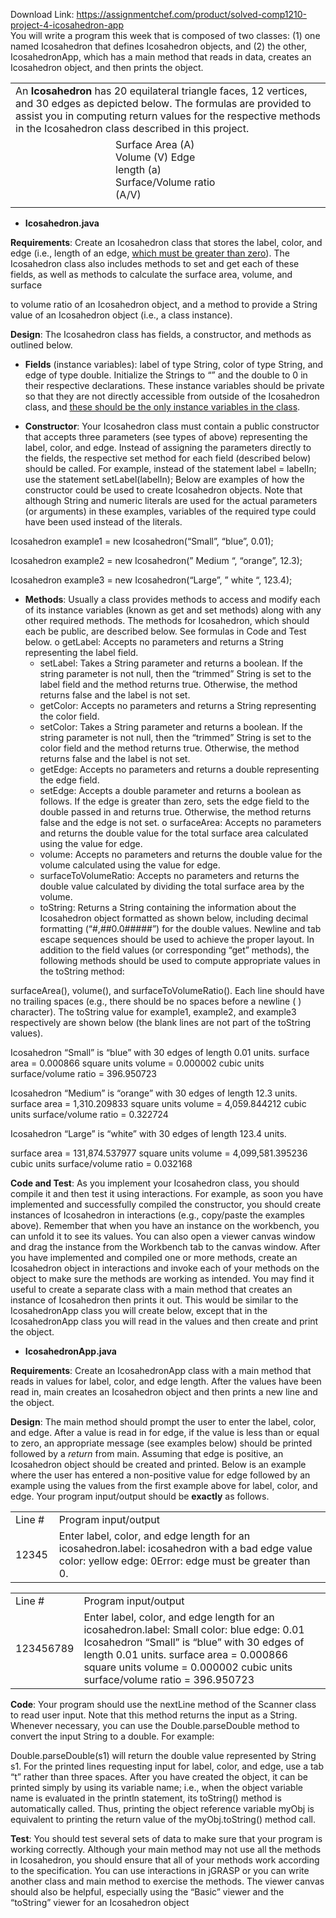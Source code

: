 Download Link: https://assignmentchef.com/product/solved-comp1210-project-4-icosahedron-app
<br>
You will write a program this week that is composed of two classes: (1) one named Icosahedron that defines Icosahedron objects, and (2) the other, IcosahedronApp, which has a main method that reads in data, creates an Icosahedron object, and then prints the object.




<table width="586">

 <tbody>

  <tr>

   <td colspan="3" width="586">An <strong>Icosahedron</strong> has 20 equilateral triangle faces, 12 vertices, and 30 edges as depicted below. The formulas are provided to assist you in computing return values for the respective methods in the Icosahedron class described in this project.</td>

  </tr>

  <tr>

   <td width="200"> </td>

   <td width="182"> Surface Area (A) Volume (V) Edge length (a) Surface/Volume ratio (A/V)</td>

   <td width="204">  </td>

  </tr>

  <tr>

   <td colspan="3" width="586"> </td>

  </tr>

 </tbody>

</table>

<strong> </strong>

<strong> </strong>

<ul>

 <li><strong>Icosahedron.java </strong></li>

</ul>

<strong> </strong>

<strong>Requirements</strong>: Create an Icosahedron class that stores the label, color, and edge (i.e., length of an edge, <u>which must be greater than zero</u>).  The Icosahedron class also includes methods to set and get each of these fields, as well as methods to calculate the surface area, volume, and surface

to volume ratio of an Icosahedron object, and a method to provide a String value of an Icosahedron object (i.e., a class instance).







<strong>Design</strong>:  The Icosahedron class has fields, a constructor, and methods as outlined below.




<ul>

 <li><strong>Fields</strong> (instance variables): label of type String, color of type String, and edge of type double. Initialize the Strings to “” and the double to 0 in their respective declarations. These instance variables should be private so that they are not directly accessible from outside of the Icosahedron class, and <u>these should be the only instance variables in the class</u>.</li>

</ul>




<ul>

 <li><strong>Constructor</strong>: Your Icosahedron class must contain a public constructor that accepts three parameters (see types of above) representing the label, color, and edge. Instead of assigning the parameters directly to the fields, the respective set method for each field (described below) should be called. For example, instead of the statement label = labelIn; use the statement setLabel(labelIn); Below are examples of how the constructor could be used to create Icosahedron objects.  Note that although String and numeric literals are used for the actual parameters (or arguments) in these examples, variables of the required type could have been used instead of the literals.</li>

</ul>




Icosahedron example1 = new Icosahedron(“Small”, “blue”, 0.01);




Icosahedron example2 = new Icosahedron(”    Medium    “, “orange”, 12.3);




Icosahedron example3 = new Icosahedron(“Large”, ”  white  “, 123.4);




<ul>

 <li><strong>Methods</strong>: Usually a class provides methods to access and modify each of its instance variables (known as get and set methods) along with any other required methods. The methods for Icosahedron, which should each be public, are described below.  See formulas in Code and Test below. o getLabel:  Accepts no parameters and returns a String representing the label field.

  <ul>

   <li>setLabel: Takes a String parameter and returns a boolean. If the string parameter is not null, then the “trimmed” String is set to the label field and the method returns true. Otherwise, the method returns false and the label is not set.</li>

   <li>getColor: Accepts no parameters and returns a String representing the color field.</li>

   <li>setColor: Takes a String parameter and returns a boolean. If the string parameter is not null, then the “trimmed” String is set to the color field and the method returns true. Otherwise, the method returns false and the label is not set.</li>

   <li>getEdge: Accepts no parameters and returns a double representing the edge field.</li>

   <li>setEdge: Accepts a double parameter and returns a boolean as follows. If the edge is greater than zero, sets the edge field to the double passed in and returns true.  Otherwise, the method returns false and the edge is not set.  o surfaceArea:  Accepts no parameters and returns the double value for the total surface area calculated using the value for edge.</li>

   <li>volume: Accepts no parameters and returns the double value for the volume calculated using the value for edge.</li>

   <li>surfaceToVolumeRatio: Accepts no parameters and returns the double value calculated by dividing the total surface area by the volume.</li>

   <li>toString: Returns a String containing the information about the Icosahedron object formatted as shown below, including decimal formatting (“#,##0.0#####”) for the double values.  Newline and tab escape sequences should be used to achieve the proper layout.  In addition to the field values (or corresponding “get” methods), the following methods should be used to compute appropriate values in the toString method:</li>

  </ul></li>

</ul>

surfaceArea(), volume(), and surfaceToVolumeRatio().  Each line should have no trailing spaces (e.g., there should be no spaces before a newline (
) character).  The toString value for example1, example2, and example3 respectively are shown below (the blank lines are not part of the toString values).

Icosahedron “Small” is “blue” with 30 edges of length 0.01 units.    surface area = 0.000866 square units    volume = 0.000002 cubic units    surface/volume ratio = 396.950723




Icosahedron “Medium” is “orange” with 30 edges of length 12.3 units.    surface area = 1,310.209833 square units    volume = 4,059.844212 cubic units    surface/volume ratio = 0.322724




Icosahedron “Large” is “white” with 30 edges of length 123.4 units.

surface area = 131,874.537977 square units    volume = 4,099,581.395236 cubic units    surface/volume ratio = 0.032168







<strong>Code and Test</strong>: As you implement your Icosahedron class, you should compile it and then test it using interactions.  For example, as soon you have implemented and successfully compiled the constructor, you should create instances of Icosahedron in interactions (e.g., copy/paste the examples above).  Remember that when you have an instance on the workbench, you can unfold it to see its values.  You can also open a viewer canvas window and drag the instance from the Workbench tab to the canvas window.  After you have implemented and compiled one or more methods, create an Icosahedron object in interactions and invoke each of your methods on the object to make sure the methods are working as intended.  You may find it useful to create a separate class with a main method that creates an instance of Icosahedron then prints it out.  This would be similar to the IcosahedronApp class you will create below, except that in the IcosahedronApp class you will read in the values and then create and print the object.




<ul>

 <li><strong>IcosahedronApp.java </strong></li>

</ul>




<strong>Requirements</strong>: Create an IcosahedronApp class with a main method that reads in values for label, color, and edge length.  After the values have been read in, main creates an Icosahedron object and then prints a new line and the object.




<strong>Design</strong>:  The main method should prompt the user to enter the label, color, and edge.  After a value is read in for edge, if the value is less than or equal to zero, an appropriate message (see examples below) should be printed followed by a <em>return</em> from main.  Assuming that edge is positive, an Icosahedron object should be created and printed.   Below is an example where the user has entered a non-positive value for edge followed by an example using the values from the first example above for label, color, and edge.  Your program input/output should be <strong>exactly</strong> as follows.

<table width="637">

 <tbody>

  <tr>

   <td width="55">Line #</td>

   <td width="582">Program input/output</td>

  </tr>

  <tr>

   <td width="55">12345 </td>

   <td width="582">Enter label, color, and edge length for an icosahedron.label: icosahedron with a bad edge value    color: yellow    edge: 0Error: edge must be greater than 0. </td>

  </tr>

 </tbody>

</table>




<table width="637">

 <tbody>

  <tr>

   <td width="55">Line #</td>

   <td width="582">Program input/output</td>

  </tr>

  <tr>

   <td width="55">123456789</td>

   <td width="582">Enter label, color, and edge length for an icosahedron.label: Small    color: blue    edge: 0.01 Icosahedron “Small” is “blue” with 30 edges of length 0.01 units.    surface area = 0.000866 square units    volume = 0.000002 cubic units    surface/volume ratio = 396.950723</td>

  </tr>

 </tbody>

</table>




<strong>Code</strong>:  Your program should use the nextLine method of the Scanner class to read user input.  Note that this method returns the input as a String.  Whenever necessary, you can use the Double.parseDouble method to convert the input String to a double.  For example:

Double.parseDouble(s1) will return the double value represented by String s1.  For the printed lines requesting input for label, color, and edge, use a tab “t” rather than three spaces.  After you have created the object, it can be printed simply by using its variable name; i.e., when the object variable name is evaluated in the println statement, its toString() method is automatically called.  Thus, printing the object reference variable myObj is equivalent to printing the return value of the myObj.toString() method call.




<strong>Test</strong>:  You should test several sets of data to make sure that your program is working correctly.  Although your main method may not use all the methods in Icosahedron, you should ensure that all of your methods work according to the specification.  You can use interactions in jGRASP or you can write another class and main method to exercise the methods.  The viewer canvas should also be helpful, especially using the “Basic” viewer and the “toString” viewer for an Icosahedron object